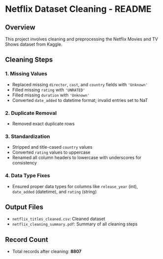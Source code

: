 # Netflix Dataset Cleaning - README

## Overview
This project involves cleaning and preprocessing the Netflix Movies and TV Shows dataset from Kaggle.

## Cleaning Steps

### 1. Missing Values
- Replaced missing `director`, `cast`, and `country` fields with `'Unknown'`
- Filled missing `rating` with `'UNRATED'`
- Filled missing `duration` with `'Unknown'`
- Converted `date_added` to datetime format; invalid entries set to NaT

### 2. Duplicate Removal
- Removed exact duplicate rows

### 3. Standardization
- Stripped and title-cased `country` values
- Converted `rating` values to uppercase
- Renamed all column headers to lowercase with underscores for consistency

### 4. Data Type Fixes
- Ensured proper data types for columns like `release_year` (int), `date_added` (datetime), and `rating` (string)

## Output Files
- `netflix_titles_cleaned.csv`: Cleaned dataset
- `netflix_cleaning_summary.pdf`: Summary of all cleaning steps

## Record Count
- Total records after cleaning: **8807**
